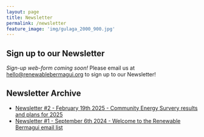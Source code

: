 ```yaml
---
layout: page
title: Newsletter
permalink: /newsletter
feature_image: 'img/gulaga_2000_900.jpg'
---
```


## Sign up to our Newsletter
*Sign-up web-form coming soon!*
Please email us at hello@renewablebermagui.org to sign up to our Newsletter!

## Newsletter Archive

* [Newsletter #2 - February 19th 2025 - Community Energy Survery results and plans for 2025](https://share.sender.net/campaigns/ab1I/community-energy-survey-results-and-plans-for-2025)
* [Newsletter #1 - September 6th 2024 - Welcome to the Renewable Bermagui email list](https://share.sender.net/campaigns/8E5t/welcome-to-the-renewable-bermagui-email-list)